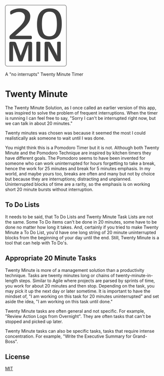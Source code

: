 ![Twenty Minute](DocResources/icons/20min_logo.png "Twenty Minute")

A "no interrupts" Twenty Minute Timer

# Twenty Minute

The Twenty Minute Solution, as I once called an earlier version of this app, was inspired to solve the problem of frequent interruptions. When the timer is running I can feel free to say, "Sorry I can't be interrupted right now, but we can talk in about 20 minutes."

Twenty minutes was chosen was because it seemed the most I could realistically ask someone to wait until I was done.

You might think this is a Pomodoro Timer but it is not. Although both Twenty Minute and the Pomodoro Technique are inspired by kitchen timers they have different goals. The Pomodoro seems to have been invented for someone who can work uninterrupted for hours forgetting to take a break, hence the work for 25 minutes and break for 5 minutes emphasis. In my world, and maybe yours too, breaks are often and many but not by choice but because they are interruptions; distracting and unplanned. Uninterrupted blocks of time are a rarity, so the emphasis is on working short 20 minute bursts without interruption.

## To Do Lists

It needs to be said, that To Do Lists and Twenty Minute Task Lists are not the same. Some To Do items can't
be done in 20 minutes, some have to be done no matter how long it takes. And, certainly if you tried to make Twenty Minute a To Do List, you'd have one long string of 20 minute uninterrupted blocks from the beginning of your day until the end. Still, Twenty Minute is a tool that can help with To Do's.

## Appropriate 20 Minute Tasks

Twenty Minute is more of a management solution than a productivity technique. Tasks are twenty minutes long or chains of twenty-minute-in-length steps. Similar to Agile where projects are parsed by sprints of time, you work for about 20 minutes and then stop. Depending on the task, you may pick it up the next day or later sometime. It is important to have the mindset of, "I am working on this task for 20 minutes uninterrupted" and set aside the idea, "I am working on this task until done."

Twenty Minute tasks are often general and not specific. For example, "Review Action Logs from Overnight". They are often tasks that can't be stopped and picked up later.

Twenty Minute tasks can also be specific tasks, tasks that require intense concentration. For example, "Write the Executive Summary for Grand-Boss".

## License

[MIT](./LICENSE)
